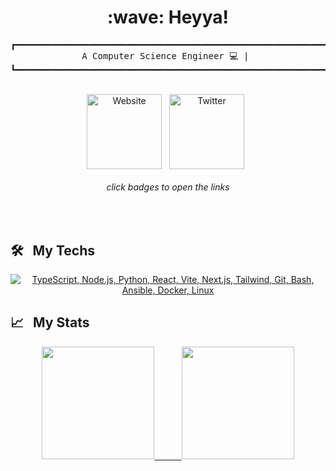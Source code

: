 <!---
exarvo/exarvo is a ✨ special ✨ repository because its `README.md` (this file) appears on your GitHub profile.
You can click the Preview link to take a look at your changes.
--->

<h1 align="center">:wave: Heyya!</h1>
<pre align="center">┏━━━━━━━━━━━━━━━━━━━━━━━━━━━━━━━━━━━━━━━━━━━━━━━━━━━━━━━━━━━━━━━━━━━━━━━━━━━━━━━━━━━━━━━━━━┓
A Computer Science Engineer 💻 | 
┗━━━━━━━━━━━━━━━━━━━━━━━━━━━━━━━━━━━━━━━━━━━━━━━━━━━━━━━━━━━━━━━━━━━━━━━━━━━━━━━━━━━━━━━━━━┛</pre>

<br/>

<div align="center">
  <a href="https://www.exar.me"><img align="center" src="https://img.shields.io/badge/exar.me-000000?style=for-the-badge&logo=icon&logoColor=white" alt="Website" title="www.exar.me" width="120px"/></a> &nbsp;
  <a href="https://twitter.com/exarvo"><img align="center" src="https://img.shields.io/badge/Twitter-1DA1F2?style=for-the-badge&logo=twitter&logoColor=white" alt="Twitter" title="@exarvo" width="120px"/></a> &nbsp;

<h6>click badges to open the links</h6>
</div>

<br/>

## 🛠 &nbsp; My Techs
<p align="center">
  <a href="#">
    <img src="https://skillicons.dev/icons?i=ts,nodejs,py,react,vite,nextjs,tailwindcss,git,bash,ansible,docker,linux" alt="TypeScript, Node.js, Python, React, Vite, Next.js, Tailwind, Git, Bash, Ansible, Docker, Linux"  title="TypeScript, Node.js, Python, React, Vite, Next.js, Tailwind, Git, Bash, Ansible, Docker, Linux" />
  </a>
</p>

## 📈 &nbsp; My Stats

<div align="center">
  <a href="https://github.com/exarvo">
    <img height="180em" src="https://github-readme-stats.vercel.app/api?username=exarvo&count_private=true&theme=great-gatsby&show_icons=true&hide_rank=true&custom_title=Stats:&count_private=true&hide_border=true&bg_color=0d1117" />
  &nbsp; &nbsp; &nbsp; &nbsp; &nbsp; 
    <img height="180em" src="https://github-readme-stats.vercel.app/api/top-langs/?username=exarvo&theme=great-gatsby&layout=compact&count_private=false&hide_border=true&bg_color=0d1117" />
  </a>
</div>
